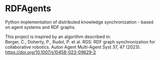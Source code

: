 # RDFAgents
Python implementation of distributed knowledge synchronization - based on agent systems and RDF graphs.

This project is inspired by an algorithm described in:\
Berger, C., Doherty, P., Rudol, P. et al. RGS: RDF graph synchronization for collaborative robotics. Auton Agent Multi-Agent Syst 37, 47 (2023). https://doi.org/10.1007/s10458-023-09629-2
